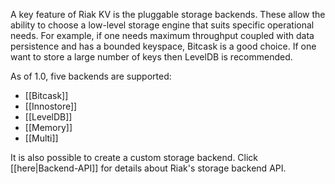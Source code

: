 A key feature of Riak KV is the pluggable storage backends. These allow the
ability to choose a low-level storage engine that suits specific operational
needs. For example, if one needs maximum throughput coupled with data
persistence and has a bounded keyspace, Bitcask is a good choice. If one want to
store a large number of keys then LevelDB is recommended.

As of 1.0, five backends are supported:

- [[Bitcask]]
- [[Innostore]]
- [[LevelDB]]
- [[Memory]]
- [[Multi]]

It is also possible to create a custom storage backend. Click
[[here|Backend-API]] for details about Riak's storage backend API.
